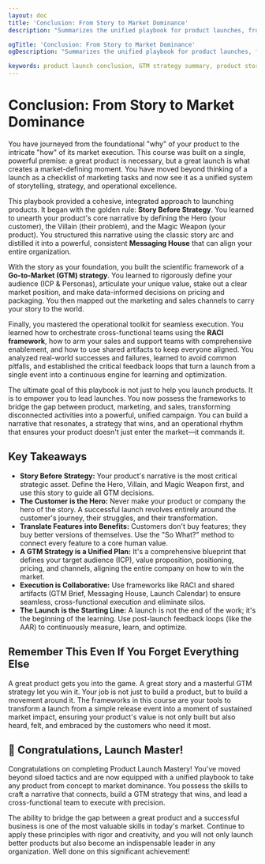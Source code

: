 ```yaml
---
layout: doc
title: 'Conclusion: From Story to Market Dominance'
description: "Summarizes the unified playbook for product launches, from crafting a compelling narrative and defining the GTM strategy to executing flawlessly and optimizing for sustained market impact."

ogTitle: 'Conclusion: From Story to Market Dominance'
ogDescription: "Summarizes the unified playbook for product launches, from crafting a compelling narrative and defining the GTM strategy to executing flawlessly and optimizing for sustained market impact."

keywords: product launch conclusion, GTM strategy summary, product storytelling, go-to-market playbook, launch mastery, market entry strategy
---
```

# Conclusion: From Story to Market Dominance

You have journeyed from the foundational "why" of your product to the intricate "how" of its market execution. This course was built on a single, powerful premise: a great product is necessary, but a great launch is what creates a market-defining moment. You have moved beyond thinking of a launch as a checklist of marketing tasks and now see it as a unified system of storytelling, strategy, and operational excellence.

This playbook provided a cohesive, integrated approach to launching products. It began with the golden rule: **Story Before Strategy**. You learned to unearth your product's core narrative by defining the Hero (your customer), the Villain (their problem), and the Magic Weapon (your product). You structured this narrative using the classic story arc and distilled it into a powerful, consistent **Messaging House** that can align your entire organization.

With the story as your foundation, you built the scientific framework of a **Go-to-Market (GTM) strategy**. You learned to rigorously define your audience (ICP & Personas), articulate your unique value, stake out a clear market position, and make data-informed decisions on pricing and packaging. You then mapped out the marketing and sales channels to carry your story to the world.

Finally, you mastered the operational toolkit for seamless execution. You learned how to orchestrate cross-functional teams using the **RACI framework**, how to arm your sales and support teams with comprehensive enablement, and how to use shared artifacts to keep everyone aligned. You analyzed real-world successes and failures, learned to avoid common pitfalls, and established the critical feedback loops that turn a launch from a single event into a continuous engine for learning and optimization.

The ultimate goal of this playbook is not just to help you launch products. It is to empower you to lead launches. You now possess the frameworks to bridge the gap between product, marketing, and sales, transforming disconnected activities into a powerful, unified campaign. You can build a narrative that resonates, a strategy that wins, and an operational rhythm that ensures your product doesn't just enter the market—it commands it.

## Key Takeaways

* **Story Before Strategy:** Your product's narrative is the most critical strategic asset. Define the Hero, Villain, and Magic Weapon first, and use this story to guide all GTM decisions.
* **The Customer is the Hero:** Never make your product or company the hero of the story. A successful launch revolves entirely around the customer's journey, their struggles, and their transformation.
* **Translate Features into Benefits:** Customers don't buy features; they buy better versions of themselves. Use the "So What?" method to connect every feature to a core human value.
* **A GTM Strategy is a Unified Plan:** It's a comprehensive blueprint that defines your target audience (ICP), value proposition, positioning, pricing, and channels, aligning the entire company on how to win the market.
* **Execution is Collaborative:** Use frameworks like RACI and shared artifacts (GTM Brief, Messaging House, Launch Calendar) to ensure seamless, cross-functional execution and eliminate silos.
* **The Launch is the Starting Line:** A launch is not the end of the work; it's the beginning of the learning. Use post-launch feedback loops (like the AAR) to continuously measure, learn, and optimize.

## Remember This Even If You Forget Everything Else

A great product gets you into the game. A great story and a masterful GTM strategy let you win it. Your job is not just to build a product, but to build a movement around it. The frameworks in this course are your tools to transform a launch from a simple release event into a moment of sustained market impact, ensuring your product's value is not only built but also heard, felt, and embraced by the customers who need it most.

## 🎉 Congratulations, Launch Master!

Congratulations on completing Product Launch Mastery! You've moved beyond siloed tactics and are now equipped with a unified playbook to take any product from concept to market dominance. You possess the skills to craft a narrative that connects, build a GTM strategy that wins, and lead a cross-functional team to execute with precision.

The ability to bridge the gap between a great product and a successful business is one of the most valuable skills in today's market. Continue to apply these principles with rigor and creativity, and you will not only launch better products but also become an indispensable leader in any organization. Well done on this significant achievement!
